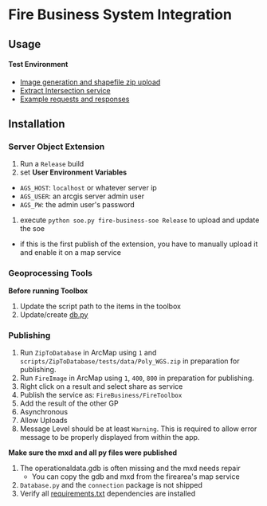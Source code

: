 # Fire Business System Integration

## Usage

#### Test Environment

- [Image generation and shapefile zip upload](http://maps.ffsl.utah.gov/arcgis/rest/services/Staging/FireToolbox/GPServer)
- [Extract Intersection service](http://maps.ffsl.utah.gov/arcgis/rest/services/Staging/FireAreas/MapServer/exts/FireBusinessSoe/ExtractIntersections)
- [Example requests and responses](https://gist.github.com/steveoh/42c89e58e1c98c8f7f9d66a4c4dc47d6)

## Installation

### Server Object Extension

1. Run a `Release` build
1. set **User Environment Variables**
  - `AGS_HOST`: `localhost` or whatever server ip
  - `AGS_USER`: an arcgis server admin user
  - `AGS_PW`: the admin user's password
1. execute `python soe.py fire-business-soe Release` to upload and update the soe
  - if this is the first publish of the extension, you have to manually upload it and enable it on a map service

### Geoprocessing Tools

**Before running Toolbox**

1. Update the script path to the items in the toolbox
1. Update/create [db.py](https://github.com/agrc/fire-business/blob/master/geoprocessing/ZipToDatabase/connection/secrets.db.py)

### Publishing

1. Run `ZipToDatabase` in ArcMap using `1` and `scripts/ZipToDatabase/tests/data/Poly_WGS.zip` in preparation for publishing.
1. Run `FireImage` in ArcMap using `1`, `400`, `800` in preparation for publishing.
1. Right click on a result and select share as service
1. Publish the service as: `FireBusiness/FireToolbox`
1. Add the result of the other GP 
1. Asynchronous
1. Allow Uploads
1. Message Level should be at least `Warning`. This is required to allow error message to be properly displayed from within the app.

**Make sure the mxd and all py files were published**

1. The operationaldata.gdb is often missing and the mxd needs repair
   - You can copy the gdb and mxd from the firearea's map service
1. `Database.py` and the `connection` package is not shipped
1. Verify all [requirements.txt](https://github.com/agrc/fire-business/blob/master/geoprocessing/requirements.txt) dependencies are installed
